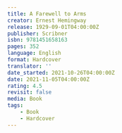 ```yaml
---
title: A Farewell to Arms
creator: Ernest Hemingway
release: 1929-09-01T04:00:00Z
publisher: Scribner
isbn: 9781451658163
pages: 352
language: English
format: Hardcover
translator: ''
date_started: 2021-10-26T04:00:00Z
date: 2021-11-05T04:00:00Z
rating: 4.5
revisit: false
media: Book
tags:
    - Book
    - Hardcover
---
```

